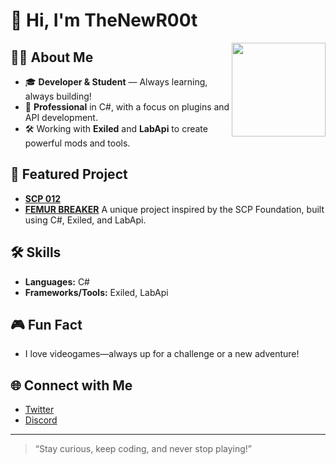 # 👋 Hi, I'm TheNewR00t

<img align="right" src="https://github.com/TheNewR00t.png" width="150" />

## 🧑‍💻 About Me

- 🎓 **Developer & Student** — Always learning, always building!
- 💼 **Professional** in C#, with a focus on plugins and API development.
- 🛠️ Working with **Exiled** and **LabApi** to create powerful mods and tools.

## 🚀 Featured Project

- **[SCP 012](https://github.com/TheNewR00t/SCP012-Plugin)**
- **[FEMUR BREAKER](https://github.com/TheNewR00t/FemurBreaker-SCP-SL-Plugin)**
  A unique project inspired by the SCP Foundation, built using C#, Exiled, and LabApi.

## 🛠️ Skills

- **Languages:** C#
- **Frameworks/Tools:** Exiled, LabApi

## 🎮 Fun Fact

- I love videogames—always up for a challenge or a new adventure!

## 🌐 Connect with Me

- [Twitter](https://x.com/davilone32rl)  <!-- Replace 'your-handle' with your actual Twitter username -->
- [Discord](https://discord.gg/9A5S9TGgQu)
---

> “Stay curious, keep coding, and never stop playing!”
